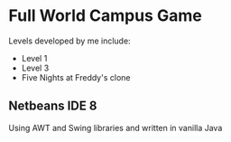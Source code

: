 # Full World Campus Game
Levels developed by me include:
- Level 1
- Level 3
- Five Nights at Freddy's clone

## Netbeans IDE 8
Using AWT and Swing libraries and written in vanilla Java


